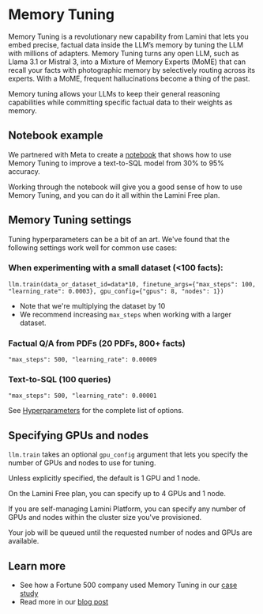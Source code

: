 # Memory Tuning

Memory Tuning is a revolutionary new capability from Lamini that lets you embed precise, factual data inside the LLM’s memory by tuning the LLM with millions of adapters. Memory Tuning turns any open LLM, such as Llama 3.1 or Mistral 3, into a Mixture of Memory Experts (MoME) that can recall your facts with photographic memory by selectively routing across its experts. With a MoME, frequent hallucinations become a thing of the past.

Memory tuning allows your LLMs to keep their general reasoning capabilities while committing specific factual data to their weights as memory.

## Notebook example

We partnered with Meta to create a [notebook](https://github.com/meta-llama/llama-recipes/blob/main/recipes/3p_integrations/lamini/text2sql_memory_tuning/README.md) that shows how to use Memory Tuning to improve a text-to-SQL model from 30% to 95% accuracy.

Working through the notebook will give you a good sense of how to use Memory Tuning, and you can do it all within the Lamini Free plan.

## Memory Tuning settings

Tuning hyperparameters can be a bit of an art. We've found that the following settings work well for common use cases:

### When experimenting with a small dataset (<100 facts):

`llm.train(data_or_dataset_id=data*10, finetune_args={"max_steps": 100, "learning_rate": 0.0003}, gpu_config={"gpus": 8, "nodes": 1})`

- Note that we're multiplying the dataset by 10
- We recommend increasing `max_steps` when working with a larger dataset.

### Factual Q/A from PDFs (20 PDFs, 800+ facts)
 `"max_steps": 500, "learning_rate": 0.00009`

### Text-to-SQL (100 queries)
`"max_steps": 500, "learning_rate": 0.00001`

See [Hyperparameters](hyperparameters.md) for the complete list of options.

## Specifying GPUs and nodes

`llm.train` takes an optional `gpu_config` argument that lets you specify the number of GPUs and nodes to use for tuning.

Unless explicitly specified, the default is 1 GPU and 1 node.

On the Lamini Free plan, you can specify up to 4 GPUs and 1 node.

If you are self-managing Lamini Platform, you can specify any number of GPUs and nodes within the cluster size you've provisioned.

Your job will be queued until the requested number of nodes and GPUs are available.

## Learn more

- See how a Fortune 500 company used Memory Tuning in our [case study](https://www.lamini.ai/blog/llm-text-to-sql)
- Read more in our [blog post](http://www.lamini.ai/blog/lamini-memory-tuning)
